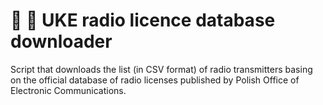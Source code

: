 # 📡 📃 UKE radio licence database downloader
Script that downloads the list (in CSV format) of radio transmitters basing on the official database of radio licenses published by Polish Office of Electronic Communications.
